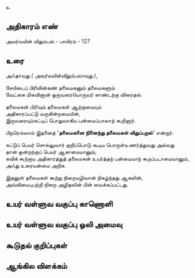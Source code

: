 உ


## அதிகாரம் எண்

அவர்வயின் விதும்பல் - பாயிரம் - 127	
## உரை

அஃதாவது _( அவர்வயின்விதும்பலாவது )_,  

சேயிடைப் பிரிவின்கண் தலைமகனும் தலைமகளும்  
வேட்கை மிகவினான் ஒருவரையொருவர் காண்டற்கு விரைதல்.  

தலைமகன் பிரிவும் தலைமகள் ஆற்றாமையும்  
அதிகாரப்பட்டு வருகின்றமையின்,    
இருவரையும்சுட்டிப் பொதுவாகிய பன்மைப்பாலாற் கூறினார்.  

பிறரெல்லாம் இதனைத் **'தலைமகனை நினைந்து தலைமகள் விதுப்புறல்'** என்றார்.  

சுட்டுப் பெயர் 
சொல்லுவார் குறிப்பொடு கூடிய பொருள்உணர்த்துவது அல்லது   
தான் ஒன்றற்குப் பெயர் ஆகாமையானும்,  
கவிக் கூற்றாய அதிகாரத்துத் தலைமகன் உயர்த்தற் பன்மையாற் கூறப்படாமையானும்,  
அஃது உரையன்மை அறிக.  

இதனுள் தலைமகள் கூற்று நிறையழிவான் நிகழ்ந்தது ஆகலின்,  
அவ்வியைபுபற்றி நிறை அழிதலின் பின் வைக்கப்பட்டது.

## உயர் வள்ளுவ வகுப்பு காணொளி


## உயர் வள்ளுவ வகுப்பு ஒலி அமைவு 


## கூடுதல் குறிப்புகள்


## ஆங்கில விளக்கம்

